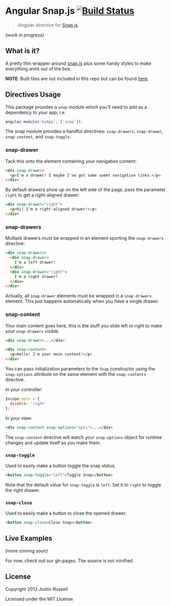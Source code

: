# Angular Snap.js [![Build Status](https://travis-ci.org/jtrussell/angular-snap.js.png?branch=master)](https://travis-ci.org/jtrussell/angular-snap.js)
> Angular directive for [Snap.js](https://github.com/jakiestfu/Snap.js). 

_(work in progress)_

## What is it?

A pretty thin wrapper around [snap.js](https://github.com/jakiestfu/Snap.js) plus some handy styles to make everything work out of the box.

__NOTE__: Built files are not included in this repo but can be found [here](https://github.com/jtrussell/angular-snap.js-bower).

## Directives Usage

This package provides a `snap` module which you'll need to add as a dependency
to your app, i.e.

```javascript
angular.module('myApp', ['snap']);
```

The snap module provides a handful directives: `snap-drawers`, `snap-drawer`,
`snap-content`, and `snap-toggle`.

### snap-drawer

Tack this onto the element containing your navigation content:

```html
<div snap-drawer>
  <p>I'm a drawer! I maybe I've got some sweet navigation links.</p>
</div>
```

By default drawers show up on the left side of the page, pass the parameter `right`
to get a right-aligned drawer:

```html
<div snap-drawer="right">
  <p>Hi! I'm a right-aligned drawer!</p>
</div>
```

### snap-drawers

Multiple drawers must be wrapped in an element sporting the `snap-drawers`
directive:

```html
<div snap-drawers>
  <div snap-drawer>
    I'm a left drawer!
  </div>
  <div snap-drawer="right">
    I'm a right drawer!
  </div>
</div>
```

Actually, all `snap-drawer` elements must be wrapped in a `snap-drawers` element.
This just happens automatically when you have a single drawer.

### snap-content

Your main content goes here, this is the stuff you slide left or right to make
your `snap-drawers` visible.

```html
<div snap-drawer>...</div>

<div snap-content>
  <p>Hello! I'm your main content!</p>
</div>
```

You can pass initialization parameters to the `Snap` constructor using the
`snap-options` attribute on the same element with the `snap-contents` directive.

In your controller:

```javascript
$scope.opts = {
  disable: 'right'
};
```

In your view:

```html
<div snap-content snap-options="opts">...</div>
```

The `snap-content` directive will watch your `snap-options` object for runtime
changes and update itself as you make them.


### `snap-toggle`

Used to easily make a button toggle the snap status.

```html
<button snap-toggle="left">Toggle Snap</button>
```

Note that the default value for `snap-toggle` is `left`. Set it to `right` to toggle the right drawer.

### `snap-close`

Used to easily make a button to close the opened drawer.

```html
<button snap-close>Close Snap</button>
```

## Live Examples

_(more coming soon)_

For now, check out our gh-pages. The source is not minified.

## License

Copyright 2013 Justin Russell

Licensed under the MIT License
